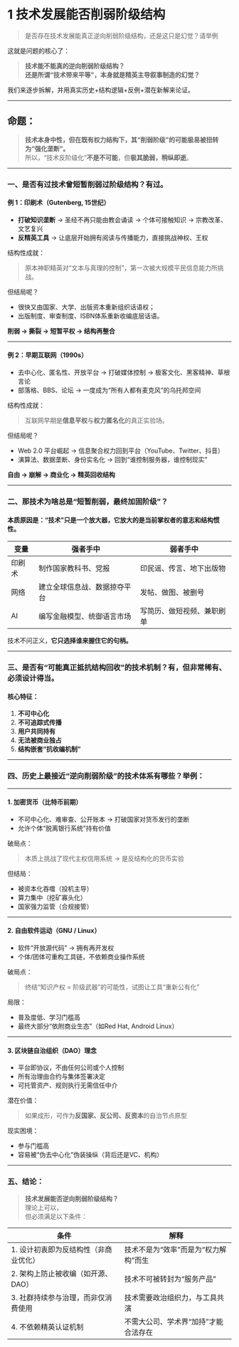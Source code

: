 # 1 技术发展能否削弱阶级结构

> 是否存在技术发展能真正逆向削弱阶级结构，还是这只是幻觉？请举例

这就是问题的核心了：

> **技术能不能真的逆向削弱阶级结构？**\
> **还是所谓“技术带来平等”，本身就是精英主导叙事制造的幻觉？**

我们来逐步拆解，并用真实历史+结构逻辑+反例+潜在新解来论证。

***

##  命题：

> **技术本身中性，但在既有权力结构下，其“削弱阶级”的可能极易被扭转为“强化垄断”。**\
> 所以，“技术反阶级化”**不是不可能**，但**极其脆弱，稍纵即逝**。

***

###  一、是否有过技术曾短暂削弱过阶级结构？**有过。**

####  例 1：印刷术（Gutenberg, 15世纪）

* **打破知识垄断** → 圣经不再只能由教会诵读 → 个体可接触知识 → 宗教改革、文艺复兴
* **反精英工具** → 让底层开始拥有阅读与传播能力，直接挑战神权、王权

 结构性成就：

> 原本神职精英对“文本与真理的控制”，第一次被大规模平民信息能力所挑战。

 但结局呢？

* 很快又由国家、大学、出版资本重新组织话语权；
* 出版制度、审查制度、ISBN体系重新收编底层话语。

**削弱 → 撕裂 → 短暂平权 → 结构再整合**

***

####  例 2：早期互联网（1990s）

* 去中心化、匿名性、开放平台 → 打破媒体控制 → 极客文化、黑客精神、草根言论
* 部落格、BBS、论坛 → 一度成为“所有人都有麦克风”的乌托邦空间

 结构性成就：

> 互联网早期是**信息平权**与**权力匿名化**的真正实验场。

 但结局呢？

* Web 2.0 平台崛起 → 信息聚合权力回到平台（YouTube、Twitter、抖音）
* 演算法、数据垄断、身份实名化 → 回到“谁控制服务器，谁控制现实”

**自由 → 崩解 → 商业化 → 精英回收结构**

***

###  二、那技术为啥总是“短暂削弱，最终加固阶级”？

####  本质原因是：“技术”只是一个放大器，它放大的是**当前掌权者的意志和结构惯性。**

| 变量  | 强者手中           | 弱者手中          |
| --- | -------------- | ------------- |
| 印刷术 | 制作国家教科书、党报     | 印民谣、传言、地下出版物  |
| 网络  | 建立全球信息战、数据掠夺平台 | 发帖、做图、被删号     |
| AI  | 编写金融模型、统御语言市场  | 写简历、做短视频、兼职刷单 |

技术不问正义，**它只选择谁来握住它的句柄。**

***

###  三、是否有“可能真正抵抗结构回收”的技术机制？**有，但非常稀有、必须设计得当。**

####  核心特征：

1. **不可中心化**
2. **不可追踪式传播**
3. **用户共同持有**
4. **无法被商业独占**
5. **结构嵌套“抗收编机制”**

***

###  四、历史上最接近“逆向削弱阶级”的技术体系有哪些？举例：

***

####  1. **加密货币（比特币前期）**

* 不可中心化、难审查、公开账本 → 打破国家对货币发行的垄断
* 允许个体“脱离银行系统”持有价值

 破局点：

> 本质上挑战了现代主权信用系统 → 是反结构化的货币实验

 但结局：

* 被资本化吞噬（投机主导）
* 算力集中（挖矿寡头化）
* 国家强力监管（合规接管）

***

####  2. **自由软件运动（GNU / Linux）**

* 软件“开放源代码” → 拥有再开发权
* 个体/团体可重构工具链，不依赖商业操作系统

 破局点：

> 终结“知识产权 = 阶级武器”的可能性，试图让工具“重新公有化”

 局限：

* 普及度低、学习门槛高
* 最终大部分“依附商业生态”（如Red Hat, Android Linux）

***

####  3. **区块链自治组织（DAO）理念**

* 平台即协议，不由任何公司或个人控制
* 所有治理由合约与集体签署决定
* 可托管资产、规则执行无需信任中介

 潜在价值：

> 如果成形，可作为**反国家、反公司、反资本**的自治节点原型

 现实困境：

* 参与门槛高
* 容易被“伪去中心化”伪装操纵（背后还是VC、机构）

***

###  五、结论：

> **技术发展能否逆向削弱阶级结构？**\
>  理论上可以，\
>  但必须满足以下条件：

| 条件                   | 解释                   |
| -------------------- | -------------------- |
| 1. 设计初衷即为反结构性（非商业优化） | 技术不是为“效率”而是为“权力解构”而生 |
| 2. 架构上防止被收编（如开源、DAO） | 技术不可被转封为“服务产品”       |
| 3. 社群持续参与治理，而非仅消费使用  | 技术需要政治组织力，与工具共演      |
| 4. 不依赖精英认证机制         | 不需大公司、学术界“加持”才能合法存在  |
